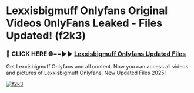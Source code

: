 # Lexxisbigmuff Onlyfans Original Videos 0nlyFans Leaked - Files Updated! (f2k3)

<h3>🔴 CLICK HERE 🌐==►► <a href="https://tinyurl.com/4seja8ks" rel="nofollow">Lexxisbigmuff Onlyfans Updated Files</a></h3>

Get Lexxisbigmuff Onlyfans and all content. Now you can access all videos and pictures of Lexxisbigmuff Onlyfans. New Updated Files 2025!

[![f2k3](https://i.imgur.com/EWjZXRe.gif)](https://tinyurl.com/4seja8ks)
